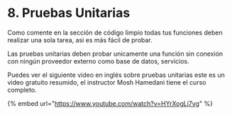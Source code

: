# 8. Pruebas Unitarias

Como comente en la sección de código limpio todas tus funciones deben realizar una sola tarea, asi es más fácil de probar.

Las pruebas unitarias deben probar unicamente una función sin conexión con ningún proveedor externo como base de datos, servicios.

Puedes ver el siguiente video en inglés sobre pruebas unitarias este es un video gratuito resumido, el instructor Mosh Hamedani tiene el curso completo.

{% embed url="https://www.youtube.com/watch?v=HYrXogLj7vg" %}



